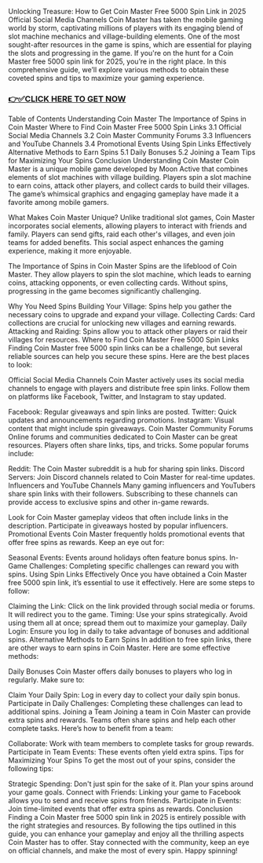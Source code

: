 Unlocking Treasure: How to Get Coin Master Free 5000 Spin Link in 2025 Official Social Media Channels
Coin Master has taken the mobile gaming world by storm, captivating millions of players with its engaging blend of slot machine mechanics and village-building elements. One of the most sought-after resources in the game is spins, which are essential for playing the slots and progressing in the game. If you're on the hunt for a Coin Master free 5000 spin link for 2025, you’re in the right place. In this comprehensive guide, we’ll explore various methods to obtain these coveted spins and tips to maximize your gaming experience.

### [👉✅CLICK HERE TO GET NOW](https://todaylink.site/Coinspins/)

Table of Contents
Understanding Coin Master
The Importance of Spins in Coin Master
Where to Find Coin Master Free 5000 Spin Links
3.1 Official Social Media Channels
3.2 Coin Master Community Forums
3.3 Influencers and YouTube Channels
3.4 Promotional Events
Using Spin Links Effectively
Alternative Methods to Earn Spins
5.1 Daily Bonuses
5.2 Joining a Team
Tips for Maximizing Your Spins
Conclusion
Understanding Coin Master
Coin Master is a unique mobile game developed by Moon Active that combines elements of slot machines with village building. Players spin a slot machine to earn coins, attack other players, and collect cards to build their villages. The game’s whimsical graphics and engaging gameplay have made it a favorite among mobile gamers.

What Makes Coin Master Unique?
Unlike traditional slot games, Coin Master incorporates social elements, allowing players to interact with friends and family. Players can send gifts, raid each other's villages, and even join teams for added benefits. This social aspect enhances the gaming experience, making it more enjoyable.

The Importance of Spins in Coin Master
Spins are the lifeblood of Coin Master. They allow players to spin the slot machine, which leads to earning coins, attacking opponents, or even collecting cards. Without spins, progressing in the game becomes significantly challenging.

Why You Need Spins
Building Your Village: Spins help you gather the necessary coins to upgrade and expand your village.
Collecting Cards: Card collections are crucial for unlocking new villages and earning rewards.
Attacking and Raiding: Spins allow you to attack other players or raid their villages for resources.
Where to Find Coin Master Free 5000 Spin Links
Finding Coin Master free 5000 spin links can be a challenge, but several reliable sources can help you secure these spins. Here are the best places to look:

Official Social Media Channels
Coin Master actively uses its social media channels to engage with players and distribute free spin links. Follow them on platforms like Facebook, Twitter, and Instagram to stay updated.

Facebook: Regular giveaways and spin links are posted.
Twitter: Quick updates and announcements regarding promotions.
Instagram: Visual content that might include spin giveaways.
Coin Master Community Forums
Online forums and communities dedicated to Coin Master can be great resources. Players often share links, tips, and tricks. Some popular forums include:

Reddit: The Coin Master subreddit is a hub for sharing spin links.
Discord Servers: Join Discord channels related to Coin Master for real-time updates.
Influencers and YouTube Channels
Many gaming influencers and YouTubers share spin links with their followers. Subscribing to these channels can provide access to exclusive spins and other in-game rewards.

Look for Coin Master gameplay videos that often include links in the description.
Participate in giveaways hosted by popular influencers.
Promotional Events
Coin Master frequently holds promotional events that offer free spins as rewards. Keep an eye out for:

Seasonal Events: Events around holidays often feature bonus spins.
In-Game Challenges: Completing specific challenges can reward you with spins.
Using Spin Links Effectively
Once you have obtained a Coin Master free 5000 spin link, it’s essential to use it effectively. Here are some steps to follow:

Claiming the Link: Click on the link provided through social media or forums. It will redirect you to the game.
Timing: Use your spins strategically. Avoid using them all at once; spread them out to maximize your gameplay.
Daily Login: Ensure you log in daily to take advantage of bonuses and additional spins.
Alternative Methods to Earn Spins
In addition to free spin links, there are other ways to earn spins in Coin Master. Here are some effective methods:

Daily Bonuses
Coin Master offers daily bonuses to players who log in regularly. Make sure to:

Claim Your Daily Spin: Log in every day to collect your daily spin bonus.
Participate in Daily Challenges: Completing these challenges can lead to additional spins.
Joining a Team
Joining a team in Coin Master can provide extra spins and rewards. Teams often share spins and help each other complete tasks. Here’s how to benefit from a team:

Collaborate: Work with team members to complete tasks for group rewards.
Participate in Team Events: These events often yield extra spins.
Tips for Maximizing Your Spins
To get the most out of your spins, consider the following tips:

Strategic Spending: Don't just spin for the sake of it. Plan your spins around your game goals.
Connect with Friends: Linking your game to Facebook allows you to send and receive spins from friends.
Participate in Events: Join time-limited events that offer extra spins as rewards.
Conclusion
Finding a Coin Master free 5000 spin link in 2025 is entirely possible with the right strategies and resources. By following the tips outlined in this guide, you can enhance your gameplay and enjoy all the thrilling aspects Coin Master has to offer. Stay connected with the community, keep an eye on official channels, and make the most of every spin. Happy spinning!